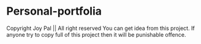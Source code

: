 # Personal-portfolia
Copyright Joy Pal || All right reserved You can get idea from this project. If anyone try to copy full of this project then it will be punishable offence.
